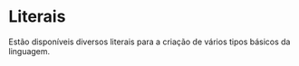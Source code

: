 # Literais

Estão disponíveis diversos literais para a criação de vários tipos básicos da linguagem.
